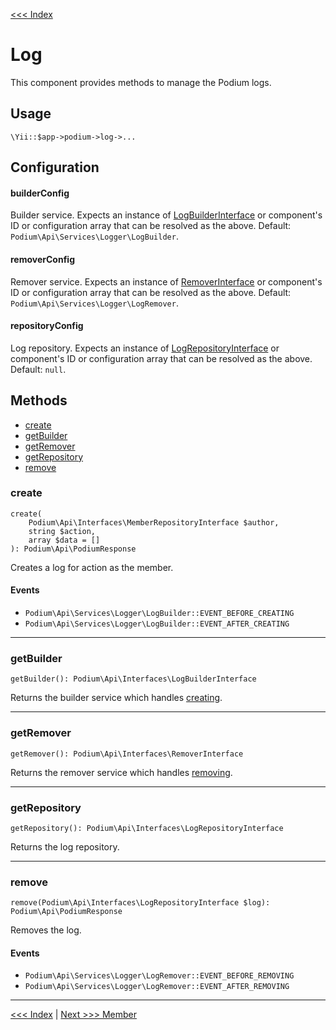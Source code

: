 [<<< Index](../README.md)

# Log

This component provides methods to manage the Podium logs.

## Usage

```
\Yii::$app->podium->log->...
```

## Configuration

#### builderConfig

Builder service. Expects an instance of [LogBuilderInterface](https://github.com/yii-podium/yii2-api/blob/master/src/Interfaces/LogBuilderInterface.php) 
or component's ID or configuration array that can be resolved as the above. Default: `Podium\Api\Services\Logger\LogBuilder`.

#### removerConfig

Remover service. Expects an instance of [RemoverInterface](https://github.com/yii-podium/yii2-api/blob/master/src/Interfaces/RemoverInterface.php) 
or component's ID or configuration array that can be resolved as the above. Default: `Podium\Api\Services\Logger\LogRemover`.

#### repositoryConfig

Log repository. Expects an instance of [LogRepositoryInterface](https://github.com/yii-podium/yii2-api/blob/master/src/Interfaces/LogRepositoryInterface.php) 
or component's ID or configuration array that can be resolved as the above. Default: `null`.

## Methods

- [create](#create)
- [getBuilder](#getbuilder)
- [getRemover](#getremover)
- [getRepository](#getrepository)
- [remove](#remove)

### create

```
create(
    Podium\Api\Interfaces\MemberRepositoryInterface $author,
    string $action,
    array $data = []
): Podium\Api\PodiumResponse
```

Creates a log for action as the member.

#### Events

- `Podium\Api\Services\Logger\LogBuilder::EVENT_BEFORE_CREATING`
- `Podium\Api\Services\Logger\LogBuilder::EVENT_AFTER_CREATING`

---

### getBuilder

```
getBuilder(): Podium\Api\Interfaces\LogBuilderInterface
```

Returns the builder service which handles [creating](#create).

---

### getRemover

```
getRemover(): Podium\Api\Interfaces\RemoverInterface
```

Returns the remover service which handles [removing](#remove).

---

### getRepository

```
getRepository(): Podium\Api\Interfaces\LogRepositoryInterface
```

Returns the log repository.

---

### remove

```
remove(Podium\Api\Interfaces\LogRepositoryInterface $log): Podium\Api\PodiumResponse
```

Removes the log.

#### Events

- `Podium\Api\Services\Logger\LogRemover::EVENT_BEFORE_REMOVING`
- `Podium\Api\Services\Logger\LogRemover::EVENT_AFTER_REMOVING`

---

[<<< Index](../README.md) | [Next >>> Member](member.md)
